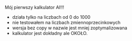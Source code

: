 Mój pierwszy kalkulator AI!!!

* działa tylko na liczbach od 0 do 1000
* nie testowałem na liczbach zmiennoprzecinkowych
* wersja bez copy w nazwie jest mniej zoptymalizowana
* kalkulator jest dokładny ale OKOŁO.

  
